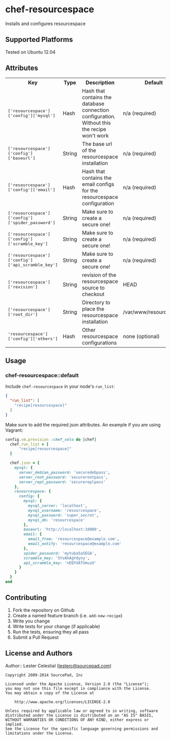 # chef-resourcespace

Installs and configures resourcespace

## Supported Platforms

Tested on Ubuntu 12.04

## Attributes

<table>
  <tr>
    <th>Key</th>
    <th>Type</th>
    <th>Description</th>
    <th>Default</th>
  </tr>
  <tr>
    <td><tt>['resourcespace']['config']['mysql']</tt></td>
    <td>Hash</td>
    <td>Hash that contains the database connection configuration. Without this the recipe won't work</td>
    <td>n/a (required)</td>
  </tr>
  <tr>
    <td><tt>['resourcespace']['config']['baseurl']</tt></td>
    <td>String</td>
    <td>The base url of the resourcespace installation</td>
    <td>n/a (required)</td>
  </tr>
  <tr>
    <td><tt>['resourcespace']['config']['email']</tt></td>
    <td>Hash</td>
    <td>Hash that contains the email configs for the resourcespace configuration</td>
    <td>n/a (required)</td>
  </tr>
  <tr>
    <td><tt>['resourcespace']['config']['spider_password']</tt></td>
    <td>String</td>
    <td>Make sure to create a secure one!</td>
    <td>n/a (required)</td>
  </tr>
  <tr>
    <td><tt>['resourcespace']['config']['scramble_key']</tt></td>
    <td>String</td>
    <td>Make sure to create a secure one!</td>
    <td>n/a (required)</td>
  </tr>
  <tr>
    <td><tt>['resourcespace']['config']['api_scramble_key']</tt></td>
    <td>String</td>
    <td>Make sure to create a secure one!</td>
    <td>n/a (required)</td>
  </tr>
  <tr>
    <td><tt>['resourcespace']['revision']</tt></td>
    <td>String</td>
    <td>revision of the resourcespace source to checkout</td>
    <td>HEAD</td>
  </tr>
  <tr>
    <td><tt>['resourcespace']['root_dir']</tt></td>
    <td>String</td>
    <td>Directory to place the resourcespace installation</td>
    <td>/var/www/resourcespace</td>
  </tr>
  <tr>
    <td><tt>'resourcespace']['config']['others']</tt></td>
    <td>Hash</td>
    <td>Other resourcespace configurations</td>
    <td>none (optional)</td>
  </tr>
</table>

## Usage

### chef-resourcespace::default

Include `chef-resourcespace` in your node's `run_list`:

```json
{
  "run_list": [
    "recipe[resourcespace]"
  ]
}
```

Make sure to add the required json attributes. An example if you are using Vagrant:

```ruby
config.vm.provision :chef_solo do |chef|
  chef.run_list = [
      "recipe[resourcespace]"
  ]

  chef.json = {
    mysql: {
      server_debian_password: 'securedebpass',
      server_root_password: 'securerootpass',
      server_repl_password: 'securereplpass'
    },
    resourcespace: {
      config: {
        mysql: {
          mysql_server: 'localhost',
          mysql_username: 'resourcespace',
          mysql_password: 'super_secret',
          mysql_db: 'resourcespace'
        },
        baseurl: 'http://localhost:10080',
        email: {
          email_from: 'resourcespace@example.com',
          email_notify: 'resourcespace@example.com'
        },
        spider_password: 'mytuba5aSEGA',
        scramble_key: '5YvAhAgYdyny',
        api_scramble_key: 'nEQYXATUmuzU'
      }
    }
  }
end
```


## Contributing

1. Fork the repository on Github
2. Create a named feature branch (i.e. `add-new-recipe`)
3. Write you change
4. Write tests for your change (if applicable)
5. Run the tests, ensuring they all pass
6. Submit a Pull Request

## License and Authors

Author:: Lester Celestial (<lesterc@sourcepad.com>)

```text
Copyright 2009-2014 SourcePad, Inc

Licensed under the Apache License, Version 2.0 (the "License");
you may not use this file except in compliance with the License.
You may obtain a copy of the License at

    http://www.apache.org/licenses/LICENSE-2.0

Unless required by applicable law or agreed to in writing, software
distributed under the License is distributed on an "AS IS" BASIS,
WITHOUT WARRANTIES OR CONDITIONS OF ANY KIND, either express or implied.
See the License for the specific language governing permissions and
limitations under the License.
```

